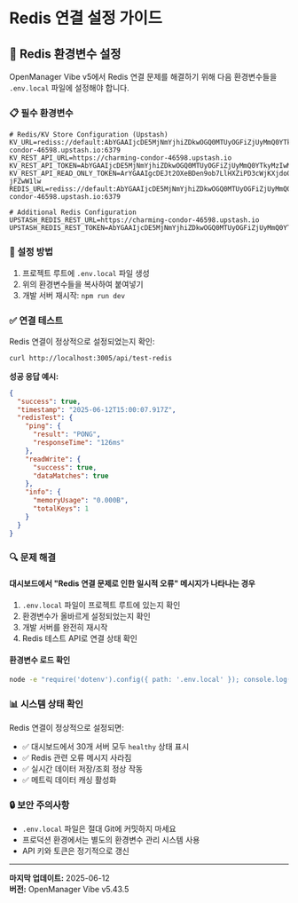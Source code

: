 # Redis 연결 설정 가이드

## 🔧 Redis 환경변수 설정

OpenManager Vibe v5에서 Redis 연결 문제를 해결하기 위해 다음 환경변수들을 `.env.local` 파일에 설정해야 합니다.

### 📋 필수 환경변수

```env
# Redis/KV Store Configuration (Upstash)
KV_URL=rediss://default:AbYGAAIjcDE5MjNmYjhiZDkwOGQ0MTUyOGFiZjUyMmQ0YTkyMzIwM3AxMA@charming-condor-46598.upstash.io:6379
KV_REST_API_URL=https://charming-condor-46598.upstash.io
KV_REST_API_TOKEN=AbYGAAIjcDE5MjNmYjhiZDkwOGQ0MTUyOGFiZjUyMmQ0YTkyMzIwM3AxMA
KV_REST_API_READ_ONLY_TOKEN=ArYGAAIgcDEJt2OXeBDen9ob7LlHXZiPD3cWjKXjdo0GT-jFZwW1lw
REDIS_URL=rediss://default:AbYGAAIjcDE5MjNmYjhiZDkwOGQ0MTUyOGFiZjUyMmQ0YTkyMzIwM3AxMA@charming-condor-46598.upstash.io:6379

# Additional Redis Configuration
UPSTASH_REDIS_REST_URL=https://charming-condor-46598.upstash.io
UPSTASH_REDIS_REST_TOKEN=AbYGAAIjcDE5MjNmYjhiZDkwOGQ0MTUyOGFiZjUyMmQ0YTkyMzIwM3AxMA
```

### 🚀 설정 방법

1. 프로젝트 루트에 `.env.local` 파일 생성
2. 위의 환경변수들을 복사하여 붙여넣기
3. 개발 서버 재시작: `npm run dev`

### ✅ 연결 테스트

Redis 연결이 정상적으로 설정되었는지 확인:

```bash
curl http://localhost:3005/api/test-redis
```

**성공 응답 예시:**

```json
{
  "success": true,
  "timestamp": "2025-06-12T15:00:07.917Z",
  "redisTest": {
    "ping": {
      "result": "PONG",
      "responseTime": "126ms"
    },
    "readWrite": {
      "success": true,
      "dataMatches": true
    },
    "info": {
      "memoryUsage": "0.000B",
      "totalKeys": 1
    }
  }
}
```

### 🔍 문제 해결

#### 대시보드에서 "Redis 연결 문제로 인한 일시적 오류" 메시지가 나타나는 경우

1. `.env.local` 파일이 프로젝트 루트에 있는지 확인
2. 환경변수가 올바르게 설정되었는지 확인
3. 개발 서버를 완전히 재시작
4. Redis 테스트 API로 연결 상태 확인

#### 환경변수 로드 확인

```bash
node -e "require('dotenv').config({ path: '.env.local' }); console.log('REDIS_URL:', process.env.REDIS_URL ? '설정됨' : '설정되지 않음')"
```

### 📊 시스템 상태 확인

Redis 연결이 정상적으로 설정되면:

- ✅ 대시보드에서 30개 서버 모두 `healthy` 상태 표시
- ✅ Redis 관련 오류 메시지 사라짐
- ✅ 실시간 데이터 저장/조회 정상 작동
- ✅ 메트릭 데이터 캐싱 활성화

### 🔒 보안 주의사항

- `.env.local` 파일은 절대 Git에 커밋하지 마세요
- 프로덕션 환경에서는 별도의 환경변수 관리 시스템 사용
- API 키와 토큰은 정기적으로 갱신

---

**마지막 업데이트:** 2025-06-12  
**버전:** OpenManager Vibe v5.43.5

